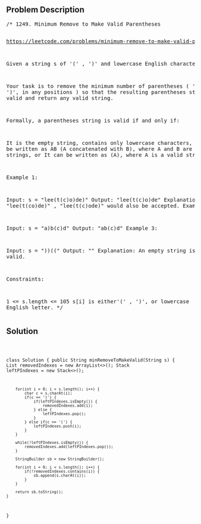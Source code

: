 <!--
<style>
  body { font-family: Arial, sans-serif; }
  .container { max-width: 100%; margin: auto; padding: 20px; }
  .comment-block { background-color: #f9f9f9; padding: 10px; border-left: 5px solid #ccc; max-width: 80%; margin: auto;}
  .code-block { background-color: #f4f4f4; padding: 10px; border: 1px solid #ddd; }
</style>
-->

<div class='container'>
<h2>Problem Description</h2>
<div class='comment-block'>
<pre>
/* 1249. Minimum Remove to Make Valid Parentheses

https://leetcode.com/problems/minimum-remove-to-make-valid-parentheses/


Given a string s of '(' , ')' and lowercase English characters.

Your task is to remove the minimum number of parentheses ( '(' or ')', in any positions ) 
so that the resulting parentheses string is valid and return any valid string.

Formally, a parentheses string is valid if and only if:

It is the empty string, contains only lowercase characters, or
It can be written as AB (A concatenated with B), where A and B are valid strings, or
It can be written as (A), where A is a valid string.
 

Example 1:

Input: s = "lee(t(c)o)de)"
Output: "lee(t(c)o)de"
Explanation: "lee(t(co)de)" , "lee(t(c)ode)" would also be accepted.
Example 2:

Input: s = "a)b(c)d"
Output: "ab(c)d"
Example 3:

Input: s = "))(("
Output: ""
Explanation: An empty string is also valid.
 

Constraints:

1 <= s.length <= 105
s[i] is either'(' , ')', or lowercase English letter.
*/
</pre>
</div>

<h2>Solution</h2>
<div class='code-block'>
<pre><code class='language-java'>

class Solution {
    public String minRemoveToMakeValid(String s) {
        List<Integer> removedIndexes = new ArrayList<>();
        Stack<Integer> leftPIndexes = new Stack<>();

        for(int i = 0; i < s.length(); i++) {
            char c = s.charAt(i);
            if(c == ')') {
                if(leftPIndexes.isEmpty()) {
                    removedIndexes.add(i);
                } else {
                    leftPIndexes.pop();
                }
            } else if(c == '(') {
                leftPIndexes.push(i);
            }
        }

        while(!leftPIndexes.isEmpty()) {
            removedIndexes.add(leftPIndexes.pop());
        }

        StringBuilder sb = new StringBuilder();

        for(int i = 0; i < s.length(); i++) {
            if(!removedIndexes.contains(i)) {
                sb.append(s.charAt(i));
            }
        }

        return sb.toString();
    }
}</code></pre>
</div>
</div>
